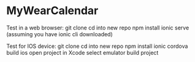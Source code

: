 # MyWearCalendar

Test in a web browser:
  git clone <repo name>
  cd into new repo
  npm install
  ionic serve (assuming you have ionic cli downloaded)
  
Test for IOS device:
  git clone <repo name>
  cd into new repo
  npm install
  ionic cordova build ios
  open project in Xcode
  select emulator
  build project
  
